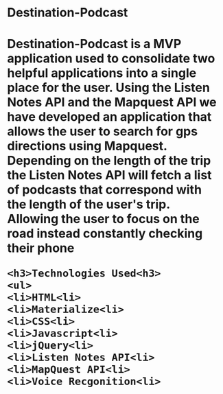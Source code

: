 <h1>Destination-Podcast<h1>
  
  
   Destination-Podcast is a MVP application used to consolidate two helpful applications into a single place for the user.
   Using the Listen Notes API and the Mapquest API we have developed an application that allows the user to search for gps
   directions using Mapquest.  Depending on the length of the trip the Listen Notes API will fetch a list of podcasts that 
   correspond with the length of the user's trip.  Allowing the user to focus on the road instead constantly checking their phone
    
    <h3>Technologies Used<h3>
    <ul>
    <li>HTML<li>
    <li>Materialize<li>
    <li>CSS<li>
    <li>Javascript<li>
    <li>jQuery<li>
    <li>Listen Notes API<li>
    <li>MapQuest API<li>
    <li>Voice Recgonition<li>

